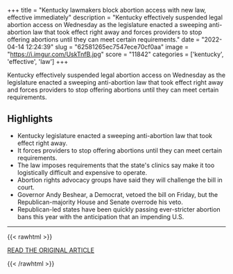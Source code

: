 +++
title = "Kentucky lawmakers block abortion access with new law, effective immediately"
description = "Kentucky effectively suspended legal abortion access on Wednesday as the legislature enacted a sweeping anti-abortion law that took effect right away and forces providers to stop offering abortions until they can meet certain requirements."
date = "2022-04-14 12:24:39"
slug = "62581265ec7547ece70cf0aa"
image = "https://i.imgur.com/UskTnfB.jpg"
score = "11842"
categories = ['kentucky', 'effective', 'law']
+++

Kentucky effectively suspended legal abortion access on Wednesday as the legislature enacted a sweeping anti-abortion law that took effect right away and forces providers to stop offering abortions until they can meet certain requirements.

## Highlights

- Kentucky legislature enacted a sweeping anti-abortion law that took effect right away.
- It forces providers to stop offering abortions until they can meet certain requirements.
- The law imposes requirements that the state's clinics say make it too logistically difficult and expensive to operate.
- Abortion rights advocacy groups have said they will challenge the bill in court.
- Governor Andy Beshear, a Democrat, vetoed the bill on Friday, but the Republican-majority House and Senate overrode his veto.
- Republican-led states have been quickly passing ever-stricter abortion bans this year with the anticipation that an impending U.S.

---

{{< rawhtml >}}
  <p class="article-category">
    <a target="_blank" href="https://www.reuters.com/world/us/kentucky-lawmakers-block-abortion-access-with-new-law-effective-immediately-2022-04-13/">READ THE ORIGINAL ARTICLE</a>
  </p>
{{< /rawhtml >}}
